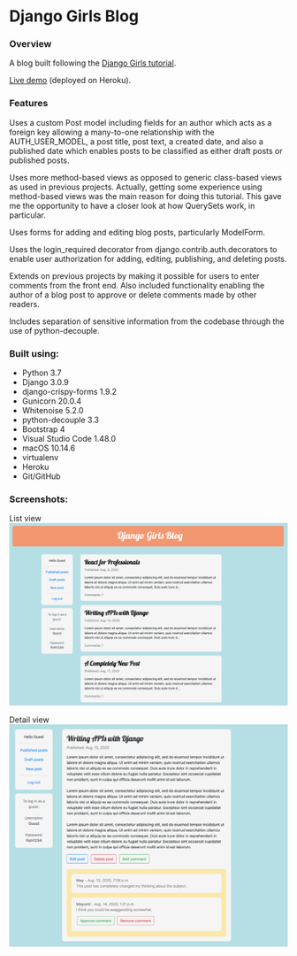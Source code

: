 # Django Girls Blog

### Overview

A blog built following the [Django Girls tutorial](https://tutorial.djangogirls.org/en/).</br>

[Live demo](https://jjl-djangogirlsblog.herokuapp.com) (deployed on Heroku).

### Features

Uses a custom Post model including fields for an author which acts as a foreign key allowing a many-to-one
relationship with the AUTH_USER_MODEL, a post title, post text, a created date, and also a published date
which enables posts to be classified as either draft posts or published posts.</br>

Uses more method-based views as opposed to generic class-based views as used in previous projects. Actually,
getting some experience using method-based views was the main reason for doing this tutorial. This gave me the
opportunity to have a closer look at how QuerySets work, in particular.<br/>

Uses forms for adding and editing blog posts, particularly ModelForm.<br/>

Uses the login_required decorator from django.contrib.auth.decorators to enable user authorization for adding,
editing, publishing, and deleting posts.<br/>

Extends on previous projects by making it possible for users to enter comments from the front end. Also
included functionality enabling the author of a blog post to approve or delete comments made by other readers.<br/>

Includes separation of sensitive information from the codebase through the use of python-decouple.

### Built using:

* Python 3.7
* Django 3.0.9
* django-crispy-forms 1.9.2
* Gunicorn 20.0.4
* Whitenoise 5.2.0
* python-decouple 3.3
* Bootstrap 4
* Visual Studio Code 1.48.0
* macOS 10.14.6
* virtualenv
* Heroku
* Git/GitHub

### Screenshots:

List view
![alt text](readme_screenshot_1.png "Blog list screenshot")</br>

Detail view
![alt text](readme_screenshot_2.png "Blog detail screenshot")
